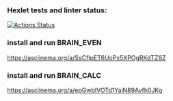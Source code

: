 ### Hexlet tests and linter status:
[![Actions Status](https://github.com/FullOfHate/python-project-49/actions/workflows/hexlet-check.yml/badge.svg)](https://github.com/FullOfHate/python-project-49/actions)

### install and run BRAIN_EVEN
https://asciinema.org/a/SsCfIpET6UoPx5XPOgRKdTZ8Z

### install and run BRAIN_CALC
https://asciinema.org/a/epGwbIVOTd1YajN89Avfh0JKg